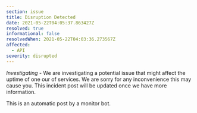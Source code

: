 ```yaml
---
section: issue
title: Disruption Detected
date: 2021-05-22T04:05:37.863427Z
resolved: true
informational: false
resolvedWhen: 2021-05-22T04:03:36.273567Z
affected:
  - API
severity: disrupted
---
```

*Investigating* - We are investigating a potential issue that might affect the uptime of one our of services. We are sorry for any inconvenience this may cause you. This incident post will be updated once we have more information.

This is an automatic post by a monitor bot.
        